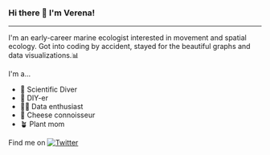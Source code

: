 ### Hi there 👋 I'm Verena!
------
I'm an early-career marine ecologist interested in movement and spatial ecology. Got into coding by accident, stayed for the beautiful graphs and data visualizations.📊



I'm a...
- 🤿 Scientific Diver
- 🔧 DIY-er
- 👩‍💻 Data enthusiast
- 🧀 Cheese connoisseur
- 🪴 Plant mom

Find me on [![Twitter][1.2]][1]

<!-- Icons -->

[1.2]: http://i.imgur.com/wWzX9uB.png (twitter icon without padding)

<!-- Links to your social media accounts -->

[1]: https://twitter.com/VerenaLucke

<!--
**vlucke/vlucke** is a ✨ _special_ ✨ repository because its `README.md` (this file) appears on your GitHub profile.

Here are some ideas to get you started:

- 🔭 I’m currently working on ...
- 🌱 I’m currently learning ...
- 👯 I’m looking to collaborate on ...
- 🤔 I’m looking for help with ...
- 💬 Ask me about ...
- 📫 How to reach me: ...
- 😄 Pronouns: ...
- ⚡ Fun fact: ...
-->
